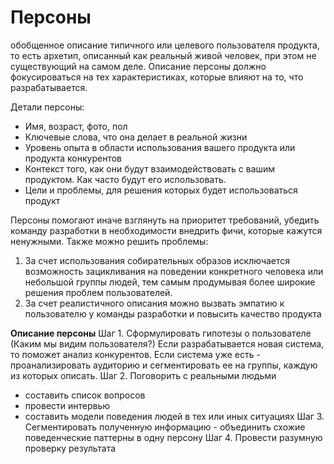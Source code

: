 # Персоны
обобщенное описание типичного или целевого пользователя продукта, то есть архетип, описанный как реальный живой человек, при этом не существующий на самом деле.
Описание персоны должно фокусироваться на тех характеристиках, которые влияют на то, что разрабатывается.

Детали персоны:
- Имя, возраст, фото, пол
- Ключевые слова, что она делает в реальной жизни
- Уровень опыта в области использования вашего продукта или продукта конкурентов
- Контекст того, как они будут взаимодействовать с вашим продуктом. Как часто будут его использовать.
- Цели и проблемы, для решения которых будет использоваться продукт

Персоны помогают иначе взглянуть на приоритет требований, убедить команду разработки в необходимости внедрить фичи, которые кажутся ненужными. Также можно решить проблемы:
1. За счет использования собирательных образов исключается возможность зацикливания на поведении конкретного человека или небольшой группы людей, тем самым продумывая более широкие решения проблем пользователей.
2. За счет реалистичного описания можно вызвать эмпатию к пользователю у команды разработки и повысить качество продукта

**Описание персоны**
Шаг 1. Сформулировать гипотезы о пользователе (Каким мы видим пользователя?)
Если разрабатывается новая система, то поможет анализ конкурентов. 
Если система уже есть - проанализировать аудиторию и сегментировать ее на группы, каждую из которых описать.
Шаг 2. Поговорить с реальными людьми
- составить список вопросов
- провести интервью
- составить модели поведения людей в тех или иных ситуациях
Шаг 3. Сегментировать полученную информацию - объединить схожие поведенческие паттерны в одну персону
Шаг 4. Провести разумную проверку результата